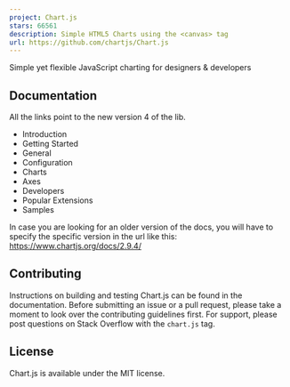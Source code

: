 ```yaml
---
project: Chart.js
stars: 66561
description: Simple HTML5 Charts using the <canvas> tag
url: https://github.com/chartjs/Chart.js
---
```


  
Simple yet flexible JavaScript charting for designers & developers

Documentation
-------------

All the links point to the new version 4 of the lib.

-   Introduction
-   Getting Started
-   General
-   Configuration
-   Charts
-   Axes
-   Developers
-   Popular Extensions
-   Samples

In case you are looking for an older version of the docs, you will have to specify the specific version in the url like this: https://www.chartjs.org/docs/2.9.4/

Contributing
------------

Instructions on building and testing Chart.js can be found in the documentation. Before submitting an issue or a pull request, please take a moment to look over the contributing guidelines first. For support, please post questions on Stack Overflow with the `chart.js` tag.

License
-------

Chart.js is available under the MIT license.
